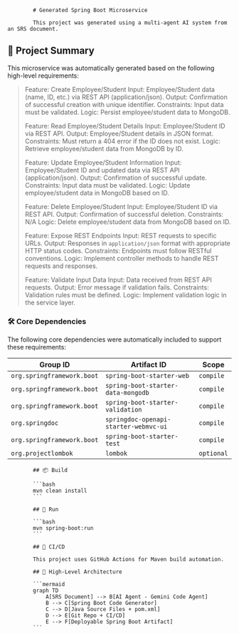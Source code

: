             # Generated Spring Boot Microservice

            This project was generated using a multi-agent AI system from an SRS document.

<!-- AI-SUMMARY-START -->

## 📝 Project Summary

This microservice was automatically generated based on the following high-level requirements:

> Feature: Create Employee/Student
> Input: Employee/Student data (name, ID, etc.) via REST API (application/json).
> Output: Confirmation of successful creation with unique identifier.
> Constraints: Input data must be validated.
> Logic: Persist employee/student data to MongoDB.
> 
> Feature: Read Employee/Student Details
> Input: Employee/Student ID via REST API.
> Output: Employee/Student details in JSON format.
> Constraints: Must return a 404 error if the ID does not exist.
> Logic: Retrieve employee/student data from MongoDB by ID.
> 
> Feature: Update Employee/Student Information
> Input: Employee/Student ID and updated data via REST API (application/json).
> Output: Confirmation of successful update.
> Constraints: Input data must be validated.
> Logic: Update employee/student data in MongoDB based on ID.
> 
> Feature: Delete Employee/Student
> Input: Employee/Student ID via REST API.
> Output: Confirmation of successful deletion.
> Constraints: N/A
> Logic: Delete employee/student data from MongoDB based on ID.
> 
> Feature: Expose REST Endpoints
> Input: REST requests to specific URLs.
> Output: Responses in `application/json` format with appropriate HTTP status codes.
> Constraints: Endpoints must follow RESTful conventions.
> Logic: Implement controller methods to handle REST requests and responses.
> 
> Feature: Validate Input Data
> Input: Data received from REST API requests.
> Output: Error message if validation fails.
> Constraints: Validation rules must be defined.
> Logic: Implement validation logic in the service layer.

### 🛠️ Core Dependencies

The following core dependencies were automatically included to support these requirements:

| Group ID | Artifact ID | Scope |
|---|---|---|
| `org.springframework.boot` | `spring-boot-starter-web` | `compile` |
| `org.springframework.boot` | `spring-boot-starter-data-mongodb` | `compile` |
| `org.springframework.boot` | `spring-boot-starter-validation` | `compile` |
| `org.springdoc` | `springdoc-openapi-starter-webmvc-ui` | `compile` |
| `org.springframework.boot` | `spring-boot-starter-test` | `compile` |
| `org.projectlombok` | `lombok` | `optional` |


<!-- AI-SUMMARY-END -->
            ## 📦 Build

            ```bash
            mvn clean install
            ```

            ## 🚀 Run

            ```bash
            mvn spring-boot:run
            ```

            ## 🤖 CI/CD

            This project uses GitHub Actions for Maven build automation.

            ## 🧠 High-Level Architecture

            ```mermaid
            graph TD
                A[SRS Document] --> B[AI Agent - Gemini Code Agent]
                B --> C[Spring Boot Code Generator]
                C --> D[Java Source Files + pom.xml]
                D --> E[Git Repo + CI/CD]
                E --> F[Deployable Spring Boot Artifact]
            ```

